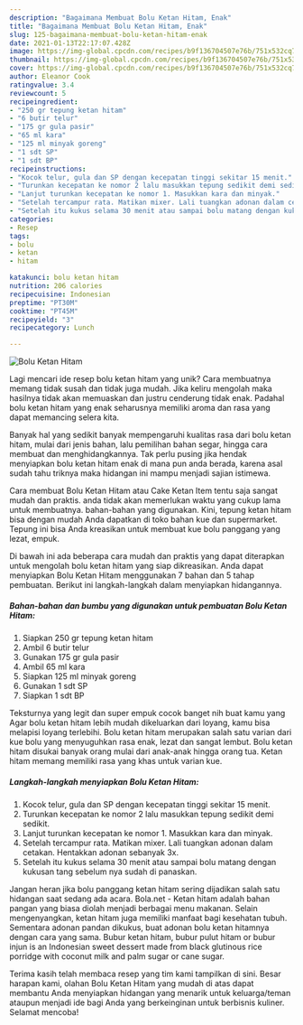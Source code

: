 ```yaml
---
description: "Bagaimana Membuat Bolu Ketan Hitam, Enak"
title: "Bagaimana Membuat Bolu Ketan Hitam, Enak"
slug: 125-bagaimana-membuat-bolu-ketan-hitam-enak
date: 2021-01-13T22:17:07.428Z
image: https://img-global.cpcdn.com/recipes/b9f136704507e76b/751x532cq70/bolu-ketan-hitam-foto-resep-utama.jpg
thumbnail: https://img-global.cpcdn.com/recipes/b9f136704507e76b/751x532cq70/bolu-ketan-hitam-foto-resep-utama.jpg
cover: https://img-global.cpcdn.com/recipes/b9f136704507e76b/751x532cq70/bolu-ketan-hitam-foto-resep-utama.jpg
author: Eleanor Cook
ratingvalue: 3.4
reviewcount: 5
recipeingredient:
- "250 gr tepung ketan hitam"
- "6 butir telur"
- "175 gr gula pasir"
- "65 ml kara"
- "125 ml minyak goreng"
- "1 sdt SP"
- "1 sdt BP"
recipeinstructions:
- "Kocok telur, gula dan SP dengan kecepatan tinggi sekitar 15 menit."
- "Turunkan kecepatan ke nomor 2 lalu masukkan tepung sedikit demi sedikit."
- "Lanjut turunkan kecepatan ke nomor 1. Masukkan kara dan minyak."
- "Setelah tercampur rata. Matikan mixer. Lali tuangkan adonan dalam cetakan. Hentakkan adonan sebanyak 3x."
- "Setelah itu kukus selama 30 menit atau sampai bolu matang dengan kukusan tang sebelum nya sudah di panaskan."
categories:
- Resep
tags:
- bolu
- ketan
- hitam

katakunci: bolu ketan hitam 
nutrition: 206 calories
recipecuisine: Indonesian
preptime: "PT30M"
cooktime: "PT45M"
recipeyield: "3"
recipecategory: Lunch

---
```



![Bolu Ketan Hitam](https://img-global.cpcdn.com/recipes/b9f136704507e76b/751x532cq70/bolu-ketan-hitam-foto-resep-utama.jpg)

Lagi mencari ide resep bolu ketan hitam yang unik? Cara membuatnya memang tidak susah dan tidak juga mudah. Jika keliru mengolah maka hasilnya tidak akan memuaskan dan justru cenderung tidak enak. Padahal bolu ketan hitam yang enak seharusnya memiliki aroma dan rasa yang dapat memancing selera kita.

Banyak hal yang sedikit banyak mempengaruhi kualitas rasa dari bolu ketan hitam, mulai dari jenis bahan, lalu pemilihan bahan segar, hingga cara membuat dan menghidangkannya. Tak perlu pusing jika hendak menyiapkan bolu ketan hitam enak di mana pun anda berada, karena asal sudah tahu triknya maka hidangan ini mampu menjadi sajian istimewa.

Cara membuat Bolu Ketan Hitam atau Cake Ketan Item tentu saja sangat mudah dan praktis. anda tidak akan memerlukan waktu yang cukup lama untuk membuatnya. bahan-bahan yang digunakan. Kini, tepung ketan hitam bisa dengan mudah Anda dapatkan di toko bahan kue dan supermarket. Tepung ini bisa Anda kreasikan untuk membuat kue bolu panggang yang lezat, empuk.


Di bawah ini ada beberapa cara mudah dan praktis yang dapat diterapkan untuk mengolah bolu ketan hitam yang siap dikreasikan. Anda dapat menyiapkan Bolu Ketan Hitam menggunakan 7 bahan dan 5 tahap pembuatan. Berikut ini langkah-langkah dalam menyiapkan hidangannya.

<!--inarticleads1-->

##### Bahan-bahan dan bumbu yang digunakan untuk pembuatan Bolu Ketan Hitam:

1. Siapkan 250 gr tepung ketan hitam
1. Ambil 6 butir telur
1. Gunakan 175 gr gula pasir
1. Ambil 65 ml kara
1. Siapkan 125 ml minyak goreng
1. Gunakan 1 sdt SP
1. Siapkan 1 sdt BP


Teksturnya yang legit dan super empuk cocok banget nih buat kamu yang Agar bolu ketan hitam lebih mudah dikeluarkan dari loyang, kamu bisa melapisi loyang terlebihi. Bolu ketan hitam merupakan salah satu varian dari kue bolu yang menyuguhkan rasa enak, lezat dan sangat lembut. Bolu ketan hitam disukai banyak orang mulai dari anak-anak hingga orang tua. Ketan hitam memang memiliki rasa yang khas untuk varian kue. 

<!--inarticleads2-->

##### Langkah-langkah menyiapkan Bolu Ketan Hitam:

1. Kocok telur, gula dan SP dengan kecepatan tinggi sekitar 15 menit.
1. Turunkan kecepatan ke nomor 2 lalu masukkan tepung sedikit demi sedikit.
1. Lanjut turunkan kecepatan ke nomor 1. Masukkan kara dan minyak.
1. Setelah tercampur rata. Matikan mixer. Lali tuangkan adonan dalam cetakan. Hentakkan adonan sebanyak 3x.
1. Setelah itu kukus selama 30 menit atau sampai bolu matang dengan kukusan tang sebelum nya sudah di panaskan.


Jangan heran jika bolu panggang ketan hitam sering dijadikan salah satu hidangan saat sedang ada acara. Bola.net - Ketan hitam adalah bahan pangan yang biasa diolah menjadi berbagai menu makanan. Selain mengenyangkan, ketan hitam juga memiliki manfaat bagi kesehatan tubuh. Sementara adonan pandan dikukus, buat adonan bolu ketan hitamnya dengan cara yang sama. Bubur ketan hitam, bubur pulut hitam or bubur injun is an Indonesian sweet dessert made from black glutinous rice porridge with coconut milk and palm sugar or cane sugar. 

Terima kasih telah membaca resep yang tim kami tampilkan di sini. Besar harapan kami, olahan Bolu Ketan Hitam yang mudah di atas dapat membantu Anda menyiapkan hidangan yang menarik untuk keluarga/teman ataupun menjadi ide bagi Anda yang berkeinginan untuk berbisnis kuliner. Selamat mencoba!
